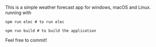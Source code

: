 This is a simple weather forecast app for windows, macOS and Linux.
running with

```
npm run elec # to run elec

npm run build # to build the application
```

Feel free to commit!
